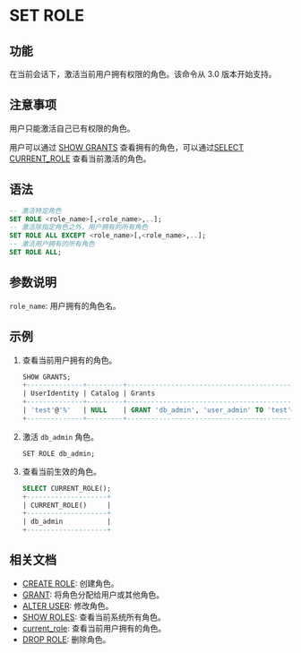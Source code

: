 # SET ROLE

## 功能

在当前会话下，激活当前用户拥有权限的角色。该命令从 3.0 版本开始支持。

## 注意事项

用户只能激活自己已有权限的角色。

用户可以通过 [SHOW GRANTS](SHOW%20GRANTS.md) 查看拥有的角色，可以通过[SELECT CURRENT_ROLE](../../sql-functions/utility-functions/current_role.md) 查看当前激活的角色。

## 语法

```SQL
-- 激活特定角色
SET ROLE <role_name>[,<role_name>,..];
-- 激活除指定角色之外，用户拥有的所有角色
SET ROLE ALL EXCEPT <role_name>[,<role_name>,..]; 
-- 激活用户拥有的所有角色
SET ROLE ALL;
```

## 参数说明

`role_name`: 用户拥有的角色名。

## 示例

1. 查看当前用户拥有的角色。

    ```SQL
    SHOW GRANTS;
    +--------------+---------+----------------------------------------------+
    | UserIdentity | Catalog | Grants                                       |
    +--------------+---------+----------------------------------------------+
    | 'test'@'%'   | NULL    | GRANT 'db_admin', 'user_admin' TO 'test'@'%' |
    +--------------+---------+----------------------------------------------+
    ```

2. 激活 `db_admin` 角色。

    ```plain
    SET ROLE db_admin;
    ```

3. 查看当前生效的角色。

    ```SQL
    SELECT CURRENT_ROLE();
    +--------------------+
    | CURRENT_ROLE()     |
    +--------------------+
    | db_admin           |
    +--------------------+
    ```

## 相关文档

- [CREATE ROLE](CREATE%20ROLE.md): 创建角色。
- [GRANT](GRANT.md): 将角色分配给用户或其他角色。
- [ALTER USER](ALTER%20USER.md): 修改角色。
- [SHOW ROLES](SHOW%20ROLES.md): 查看当前系统所有角色。
- [current_role](../../sql-functions/utility-functions/current_role.md): 查看当前用户拥有的角色。
- [DROP ROLE](DROP%20ROLE.md): 删除角色。
